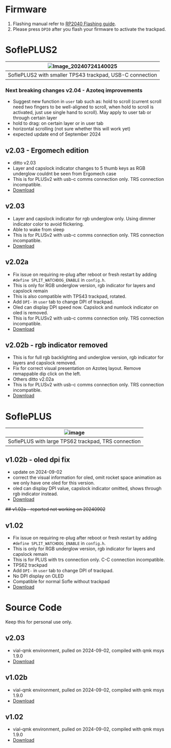 # Firmware
1. Flashing manual refer to [RP2040 Flashing guide](https://github.com/superxc3/xcmkb/blob/main/list%20of%20items/list%20of%20keyboards/60percent/sofle/sofleplus/flashingboard.md).
2. Please press `DPI0` after you flash your firmware to activate the trackpad.


# SoflePLUS2
|![Image_20240724140025](https://github.com/user-attachments/assets/7db5fc4e-b2d2-4977-9250-ff7491b30f86)|
|:--:|
|SoflePLUS2 with smaller TPS43 trackpad, USB-C connection|

### Next breaking changes v2.04 - Azoteq improvements
- Suggest new function in `user` tab such as: hold to scroll (current scroll need two fingers to be well-aligned to scroll, when hold to scroll is activated, just use single hand to scroll). May apply to user tab or through certain layer
- hold to drag: on certain layer or in user tab
- horizontal scrolling (not sure whether this will work yet)
- expected update end of September 2024

## v2.03 - Ergomech edition
- ditto v2.03
- Layer and capslock indicator changes to 5 thumb keys as RGB underglow couldnt be seen from Ergomech case
- This is for PLUSv2 with usb-c comms connection only. TRS connection incompatible.
- [Download](https://drive.google.com/file/d/1uCtHUZd_OpgFgbz7Knq8WT9mL4aBS1Ek/view?usp=drive_link)

## v2.03 
- Layer and capslock indicator for rgb underglow only. Using dimmer indicator color to avoid flickering.
- Able to wake from sleep
- This is for PLUSv2 with usb-c comms connection only. TRS connection incompatible.
- [Download](https://drive.google.com/file/d/1c0jsC7wQanfzKTrb11KxgmNjGjE4YRMC/view?usp=sharing)

## v2.02a 
- Fix issue on requiring re-plug after reboot or fresh restart by adding `#define SPLIT_WATCHDOG_ENABLE` in `config.h`.
- This is only for RGB underglow version, rgb indicator for layers and capslock remain
- This is also compatible with TPS43 trackpad, rotated.
- Add `DPI-` in `user` tab to change DPI of trackpad.
- Oled can display DPI speed now. Capslock and numlock indicator on oled is removed.
- This is for PLUSv2 with usb-c comms connection only. TRS connection incompatible.
- [Download](https://drive.google.com/file/d/1DG-7HxZxbw7_mIyUtNQ17sIe1OhCStHt/view?usp=drive_link)

## v2.02b - rgb indicator removed
- This is for full rgb backlighting and underglow version, rgb indicator for layers and capslock removed.
- Fix for correct visual presentation on Azoteq layout. Remove remappable dip click on the left.
- Others ditto v2.02a
- This is for PLUSv2 with usb-c comms connection only. TRS connection incompatible.
- [Download](https://drive.google.com/file/d/1CPBPp-_daynmbj_SM6n5wjifNQDMn945/view?usp=drive_link)

# SoflePLUS
|![image](https://github.com/user-attachments/assets/4bb93a8d-2606-4aae-afc8-74f1cbea852c)|
|:--:|
|SoflePLUS with large TPS62 trackpad, TRS connection|

## v1.02b - oled dpi fix
- update on 2024-09-02
- correct the visual information for oled, omit rocket space animation as we only have one oled for this version.
- oled can display DPI value, capslock indicator omitted, shows through rgb indicator instead.
- [Download](https://drive.google.com/file/d/1Uyd_2-dLyolhWUDSB6dS474n5pja_Xsn/view?usp=drive_link)

~~## v1.02a - reported not working on 20240902~~

## v1.02
- Fix issue on requiring re-plug after reboot or fresh restart by adding `#define SPLIT_WATCHDOG_ENABLE` in `config.h`.
- This is only for RGB underglow version, rgb indicator for layers and capslock remain
- This is for PLUS with trs connection only. C-C connection incompatible.
- TPS62 trackpad
- Add `DPI-` in `user` tab to change DPI of trackpad.
- No DPI display on OLED
- Compatible for normal Sofle without trackpad
- [Download](https://drive.google.com/file/d/1Rhh3cRpNw75QYf8Do9ucuipwj_ymHcOp/view?usp=drive_link)


  
# Source Code
Keep this for personal use only. 

## v2.03 
- vial-qmk environment, pulled on 2024-09-02, compiled with qmk msys 1.9.0
- [Download](https://drive.google.com/drive/folders/1OM-pccKEOvNtJggC9Q17KyIiNZYJbKfr?usp=drive_link)

## v1.02b
- vial-qmk environment, pulled on 2024-09-02, compiled with qmk msys 1.9.0
- [Download](https://drive.google.com/drive/folders/1XHns0GvEJjhrjjdFua79qMDN-CcppcxN?usp=drive_link)

## v1.02
- vial-qmk environment, pulled on 2024-09-02, compiled with qmk msys 1.9.0
- [Download](https://drive.google.com/drive/folders/1XHns0GvEJjhrjjdFua79qMDN-CcppcxN?usp=drive_link)


